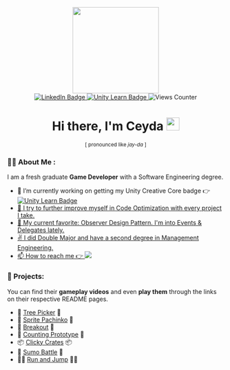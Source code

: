 <div id="header" align="center">
  <img src="https://media.giphy.com/media/v1.Y2lkPTc5MGI3NjExZWlkOHJ4NHQ0bmM1ZG9wb3B5dHAwNWkxbHpvcTdtazVydWpwN2l4aCZlcD12MV9pbnRlcm5hbF9naWZfYnlfaWQmY3Q9cw/j0HjChGV0J44KrrlGv/giphy.gif" height="200"/>
</div>

<div id="badges" align="center">
  <a href="https://www.linkedin.com/in/ceyda-sevilmis/">
    <img src="https://img.shields.io/badge/LinkedIn-blue?style=for-the-badge&logo=linkedin&logoColor=white" alt="LinkedIn Badge"/>
  </a>
  <a href="https://learn.unity.com/u/ceyda_sevilmis/?tab=profile">
    <img src="https://img.shields.io/badge/UnityLearn-black?style=for-the-badge&logo=unity&logoColor=white" alt="Unity Learn Badge"/>
  </a>
  <img src="https://komarev.com/ghpvc/?username=Cey-S&style=for-the-badge&color=blue" alt="Views Counter"/>
</div>

<h1 align="center">
  Hi there, I'm Ceyda
  <img src="https://media.giphy.com/media/hvRJCLFzcasrR4ia7z/giphy.gif" width="30px"/>
</h1>

<div align="center">
  <sub>[ pronounced like <i>jay-da</i> ]</sub>
</div>

### 👩‍💻 About Me :
I am a fresh graduate **Game Developer** with a Software Engineering degree.

- 🔭 I’m currently working on getting my Unity Creative Core badge 👉 <a href="https://learn.unity.com/pathway/creative-core"><img src="https://img.shields.io/badge/CreativeCore-black?style=flat&logo=unity&logoColor=white" alt="Unity Learn Badge"/>
- 🌱 I try to further improve myself in Code Optimization with every project I take.
- 💖 My current favorite: Observer Design Pattern. I'm into Events & Delegates lately. 
- ✌️ I did Double Major and have a second degree in Management Engineering.
- 📫 How to reach me 👉 <a href="mailto:ceyda.sevilmis@outlook.com"><img src="https://img.shields.io/badge/Outlook-0078D4?style=flat&logo=microsoft-outlook&logoColor=white"></a>

### :rocket: Projects:
You can find their **gameplay videos** and even **play them** through the links on their respective README pages. 
- 🌲 [Tree Picker](https://github.com/Cey-S/TreePicker "TreePicker") 🌲
- 🎰 [Sprite Pachinko](https://github.com/Cey-S/SpritePachinko "SpritePachinko") 🎰
- 🧱 [Breakout](https://github.com/Cey-S/Data-Persistence-Project "Data-Persistence-Project") 🧱
- 🧮 [Counting Prototype](https://github.com/Cey-S/CountingPrototype "CountingPrototype") 🧮
- 📦 [Clicky Crates](https://github.com/Cey-S/ClickyCrates "ClickyCrates") 📦
- 🥋 [Sumo Battle](https://github.com/Cey-S/SumoBattle "SumoBattle") 🥋
- 🏃‍♂️ [Run and Jump](https://github.com/Cey-S/RunAndJump "RunAndJump") 🏃‍♀️



<!--
**Cey-S/Cey-S** is a ✨ _special_ ✨ repository because its `README.md` (this file) appears on your GitHub profile.

Here are some ideas to get you started:

- 🔭 I’m currently working on ...
- 🌱 I’m currently learning ...
- 👯 I’m looking to collaborate on ...
- 🤔 I’m looking for help with ...
- 💬 Ask me about ...
- 📫 How to reach me: ...
- 😄 Pronouns: ...
- ⚡ Fun fact: ...
-->
